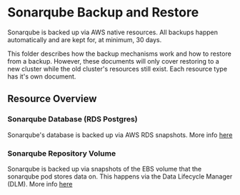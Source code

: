 # Sonarqube Backup and Restore

Sonarqube is backed up via AWS native resources. All backups happen automatically and are kept for, at minimum, 30 days.

This folder describes how the backup mechanisms work and how to restore from a backup. However, these documents will only cover restoring to a new cluster while the old cluster's resources still exist. Each resource type has it's own document.

## Resource Overview

### Sonarqube Database (RDS Postgres)

Sonarqube's database is backed up via AWS RDS snapshots. More info [here](sonarqube-database.md)

### Sonarqube Repository Volume

Sonarqube is backed up via snapshots of the EBS volume that the sonarqube pod stores data on. This happens via the Data Lifecycle Manager (DLM). More info [here](sonarqube-repo-pvc.md)
